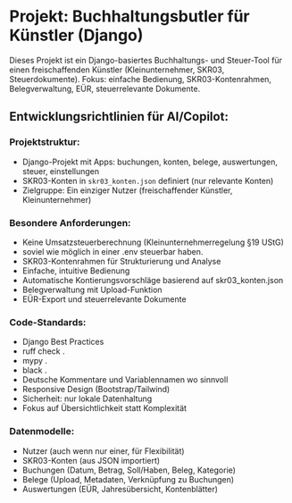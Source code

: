 
<!-- Use this file to provide workspace-specific custom instructions to Copilot. For more details, visit https://code.visualstudio.com/docs/copilot/copilot-customization#_use-a-githubcopilotinstructionsmd-file -->

# Projekt: Buchhaltungsbutler für Künstler (Django)

Dieses Projekt ist ein Django-basiertes Buchhaltungs- und Steuer-Tool für einen freischaffenden Künstler (Kleinunternehmer, SKR03, Steuerdokumente). Fokus: einfache Bedienung, SKR03-Kontenrahmen, Belegverwaltung, EÜR, steuerrelevante Dokumente.

## Entwicklungsrichtlinien für AI/Copilot:

### Projektstruktur:
- Django-Projekt mit Apps: buchungen, konten, belege, auswertungen, steuer, einstellungen
- SKR03-Konten in `skr03_konten.json` definiert (nur relevante Konten)
- Zielgruppe: Ein einziger Nutzer (freischaffender Künstler, Kleinunternehmer)

### Besondere Anforderungen:
- Keine Umsatzsteuerberechnung (Kleinunternehmerregelung §19 UStG)
- soviel wie möglich in einer .env steuerbar haben.
- SKR03-Kontenrahmen für Strukturierung und Analyse
- Einfache, intuitive Bedienung
- Automatische Kontierungsvorschläge basierend auf skr03_konten.json
- Belegverwaltung mit Upload-Funktion
- EÜR-Export und steuerrelevante Dokumente

### Code-Standards:
- Django Best Practices
- ruff check .
- mypy .
- black .
- Deutsche Kommentare und Variablennamen wo sinnvoll
- Responsive Design (Bootstrap/Tailwind)
- Sicherheit: nur lokale Datenhaltung
- Fokus auf Übersichtlichkeit statt Komplexität

### Datenmodelle:
- Nutzer (auch wenn nur einer, für Flexibilität)
- SKR03-Konten (aus JSON importiert)
- Buchungen (Datum, Betrag, Soll/Haben, Beleg, Kategorie)
- Belege (Upload, Metadaten, Verknüpfung zu Buchungen)
- Auswertungen (EÜR, Jahresübersicht, Kontenblätter)
